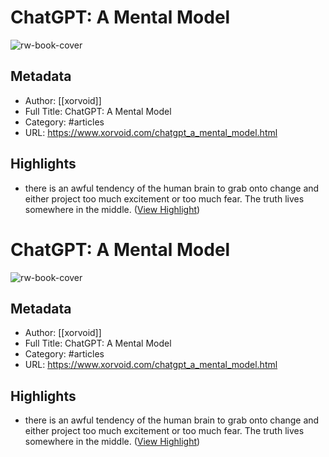 # ChatGPT: A Mental Model

![rw-book-cover](https://xorvoid.com/favicon.ico)

## Metadata
- Author: [[xorvoid]]
- Full Title: ChatGPT: A Mental Model
- Category: #articles
- URL: https://www.xorvoid.com/chatgpt_a_mental_model.html

## Highlights
- there is an awful tendency of the human brain to grab onto change and either project too much excitement or too much fear. The truth lives somewhere in the middle. ([View Highlight](https://read.readwise.io/read/01h1h6an4pememcj8fkrhxd17m))
# ChatGPT: A Mental Model

![rw-book-cover](https://xorvoid.com/favicon.ico)

## Metadata
- Author: [[xorvoid]]
- Full Title: ChatGPT: A Mental Model
- Category: #articles
- URL: https://www.xorvoid.com/chatgpt_a_mental_model.html

## Highlights
- there is an awful tendency of the human brain to grab onto change and either project too much excitement or too much fear. The truth lives somewhere in the middle. ([View Highlight](https://read.readwise.io/read/01h1h6an4pememcj8fkrhxd17m))
